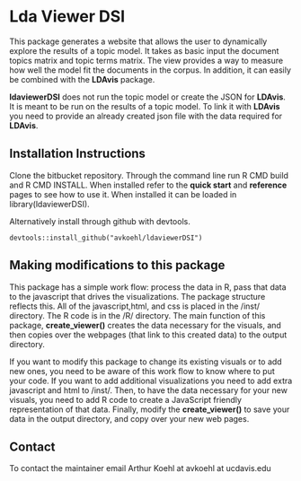 # Lda Viewer DSI

This package generates a website that allows the user to dynamically explore the results of a topic model. It takes as basic input the document topics matrix and topic terms matrix. The view provides a way to measure how well the model fit the documents in the corpus. In addition, it can easily be combined with the **LDAvis** package. 

**ldaviewerDSI** does not run the topic model or create the JSON for **LDAvis**. It is meant to be run on the results of a topic model. To link it with **LDAvis** you need to provide an already created json file with the data required for **LDAvis**. 

## Installation Instructions

Clone the bitbucket repository. Through the command line run R CMD build and R CMD INSTALL. When installed refer to the **quick start** and **reference** pages to see how to use it. When installed it can be loaded in library(ldaviewerDSI).

Alternatively install through github with devtools.
```{r}
devtools::install_github("avkoehl/ldaviewerDSI")
```

## Making modifications to this package

This package has a simple work flow: process the data in R, pass that data to the javascript that drives the visualizations. The package structure reflects this. All of the javascript,html, and css is placed in the /inst/ directory. The R code is in the /R/ directory. The main function of this package, **create_viewer()** creates the data necessary for the visuals, and then copies over the webpages (that link to this created data) to the output directory.

 If you want to modify this package to change its existing visuals or to add new ones, you need to be aware of this work flow to know where to put your code. If you want to add additional visualizations  you need to add extra javascript and html to /inst/. Then, to have the data necessary for your new visuals, you need to add R code to create a JavaScript friendly representation of that data. Finally, modify the **create_viewer()** to save your data in the output directory, and copy over your new web pages.

## Contact

To contact the maintainer email Arthur Koehl at avkoehl at ucdavis.edu
